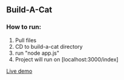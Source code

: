 ## Build-A-Cat

### How to run:
1) Pull files
2) CD to build-a-cat directory
3) run "node app.js" 
4) Project will run on [localhost:3000/index]

[Live demo](https://build-a-cat.herokuapp.com/)
